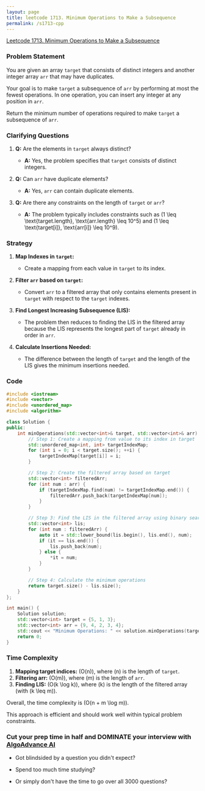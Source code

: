 ```yaml
---
layout: page
title: leetcode 1713. Minimum Operations to Make a Subsequence
permalink: /s1713-cpp
---
```

[Leetcode 1713. Minimum Operations to Make a Subsequence](https://algoadvance.github.io/algoadvance/l1713)
### Problem Statement

You are given an array `target` that consists of distinct integers and another integer array `arr` that may have duplicates.

Your goal is to make `target` a subsequence of `arr` by performing at most the fewest operations. In one operation, you can insert any integer at any position in `arr`. 

Return the minimum number of operations required to make `target` a subsequence of `arr`.

### Clarifying Questions

1. **Q:** Are the elements in `target` always distinct?
   - **A:** Yes, the problem specifies that `target` consists of distinct integers.
   
2. **Q:** Can `arr` have duplicate elements?
   - **A:** Yes, `arr` can contain duplicate elements.
   
3. **Q:** Are there any constraints on the length of `target` or `arr`?
   - **A:** The problem typically includes constraints such as \(1 \leq \text{target.length}, \text{arr.length} \leq 10^5\) and \(1 \leq \text{target[i]}, \text{arr[i]} \leq 10^9\).

### Strategy

1. **Map Indexes in `target`:**
   - Create a mapping from each value in `target` to its index.

2. **Filter `arr` based on `target`:**
   - Convert `arr` to a filtered array that only contains elements present in `target` with respect to the `target` indexes.

3. **Find Longest Increasing Subsequence (LIS):**
   - The problem then reduces to finding the LIS in the filtered array because the LIS represents the longest part of `target` already in order in `arr`.

4. **Calculate Insertions Needed:**
   - The difference between the length of `target` and the length of the LIS gives the minimum insertions needed.

### Code

```cpp
#include <iostream>
#include <vector>
#include <unordered_map>
#include <algorithm>

class Solution {
public:
    int minOperations(std::vector<int>& target, std::vector<int>& arr) {
        // Step 1: Create a mapping from value to its index in target
        std::unordered_map<int, int> targetIndexMap;
        for (int i = 0; i < target.size(); ++i) {
            targetIndexMap[target[i]] = i;
        }

        // Step 2: Create the filtered array based on target
        std::vector<int> filteredArr;
        for (int num : arr) {
            if (targetIndexMap.find(num) != targetIndexMap.end()) {
                filteredArr.push_back(targetIndexMap[num]);
            }
        }

        // Step 3: Find the LIS in the filtered array using binary search
        std::vector<int> lis;
        for (int num : filteredArr) {
            auto it = std::lower_bound(lis.begin(), lis.end(), num);
            if (it == lis.end()) {
                lis.push_back(num);
            } else {
                *it = num;
            }
        }

        // Step 4: Calculate the minimum operations
        return target.size() - lis.size();
    }
};

int main() {
    Solution solution;
    std::vector<int> target = {5, 1, 3};
    std::vector<int> arr = {9, 4, 2, 3, 4};
    std::cout << "Minimum Operations: " << solution.minOperations(target, arr) << std::endl;
    return 0;
}
``` 

### Time Complexity

1. **Mapping target indices:** \(O(n)\), where \(n\) is the length of `target`.
2. **Filtering arr:** \(O(m)\), where \(m\) is the length of `arr`.
3. **Finding LIS:** \(O(k \log k)\), where \(k\) is the length of the filtered array (with \(k \leq m\)).

Overall, the time complexity is \(O(n + m \log m)\).

This approach is efficient and should work well within typical problem constraints.


### Cut your prep time in half and DOMINATE your interview with [AlgoAdvance AI](https://algoAdvance.com)

- Got blindsided by a question you didn't expect?

- Spend too much time studying?

- Or simply don't have the time to go over all 3000 questions?

